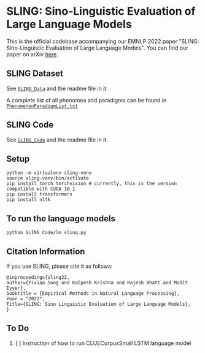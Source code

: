 # SLING: Sino-Linguistic Evaluation of Large Language Models

This is the official codebase accompanying our EMNLP 2022 paper "SLING: Sino-Linguistic Evaluation of Large Language Models". You can find our paper on arXiv [here](TBD).

## SLING Dataset

See [`SLING_Data`](SLING_Data) and the readme file in it.

A complete list of all phenomea and paradigms can be found in [`PhenomenonParadigmList.txt`](PhenomenonParadigmList.txt)

## SLING Code

See [`SLING_Code`](SLING_Code) and the readme file in it.

## Setup

```
python -m virtualenv sling-venv
source sling-venv/bin/activate
pip install torch torchvision # currently, this is the version compatible with CUDA 10.1
pip install transformers
pip install nltk
```

## To run the language models

```
python SLING_Code/lm_sling.py
```

## Citation Information

If you use SLING, please cite it as follows:

```
@inproceedings{sling22,
author={Yixiao Song and Kalpesh Krishna and Rajesh Bhatt and Mohit Iyyer},
booktitle = {Empirical Methods in Natural Language Processing},
Year = "2022",
Title={SLING: Sino Linguistic Evaluation of Large Language Models},
}
```
## To Do
1. [ ] Instruction of how to run CLUECorpusSmall LSTM language model
